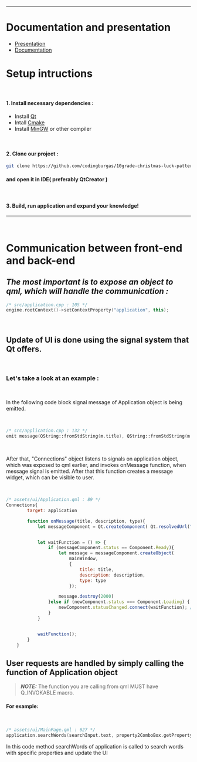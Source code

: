 
<hr/>

# Documentation and presentation

- [Presentation](https://codingburgas-my.sharepoint.com/:p:/g/personal/ptkostov22_codingburgas_bg/EVGk1WREb9VNjzAX4T-z7U8Bnqk4Xd8G5Xseo0OHYnEUnQ?e=GhRT45)
- [Documentation]()

# Setup intructions

<br>

#### 1. Install necessary dependencies :
* Install [Qt](https://www.qt.io/download-qt-installer-oss)
* Intall [Cmake](https://cmake.org/download/)
* Install [MinGW](https://sourceforge.net/projects/mingw/) or other compiler

<br>

#### 2. Clone our project :
        
```bash        
git clone https://github.com/codingburgas/10grade-christmas-luck-pattern-coders.git
```        
        
#### and open it in IDE( preferably QtCreator )

<br>

#### 3. Build, run application and expand your knowledge!

<hr/>

<br>

# Communication between front-end and back-end

## ***The most important is to expose an object to qml, which will handle the communication :***

```cpp
/* src/application.cpp : 105 */
engine.rootContext()->setContextProperty("application", this);
```

<br>

## Update of UI is done using the signal system that Qt offers.

<br>

### Let's take a look at an example :

<br>

In the following code block signal message of Application object is being emitted.

<br>

```cpp
/* src/application.cpp : 132 */
emit message(QString::fromStdString(m.title), QString::fromStdString(m.description), QString::fromStdString(m.type));
```

<br>

After that, "Connections" object listens to signals on application object, which was exposed to qml earlier, and invokes onMessage function, when message signal is emitted. After that this function creates a message widget, which can be visible to user.

<br>

```js
/* assets/ui/Application.qml : 89 */
Connections{
        target: application

        function onMessage(title, description, type){
            let messageComponent = Qt.createComponent( Qt.resolvedUrl("Message.qml") )


            let waitFunction = () => {
                if (messageComponent.status == Component.Ready){
                    let message = messageComponent.createObject(
                        mainWindow,
                        {
                            title: title,
                            description: description,
                            type: type
                        });

                    message.destroy(2000)
                }else if (newComponent.status === Component.Loading) {
                    newComponent.statusChanged.connect(waitFunction); // Connect to statusChanged if still loading
                }
            }


            waitFunction();
        }
    }
```


## **User requests are handled by simply calling the function of Application object**
> **_NOTE:_**  The function you are calling from qml MUST have Q_INVOKABLE macro.

#### For example:

<br>

```cpp
/* assets/ui/MainPage.qml : 627 */
application.searchWords(searchInput.text, property2ComboBox.getProperty(), caseSensitiveCheckBox.checked, (propertyHasToComboBox.currentIndex==1), (propertyHasToComboBox.currentIndex==2))
```

In this code method searchWords of application is called to search words with specific properties and update the UI